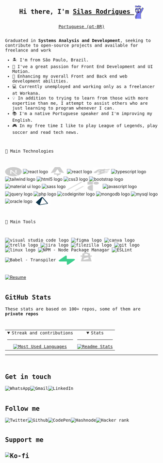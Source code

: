 <div style="display: inline_block">
<samp>
  <h2 align="center">Hi there, I'm 
    <a href="https://silasrodrigues.vercel.app">
      Silas Rodrigues
    </a>
      <img align="center" src="./images/hello.gif" height="45px" alt="Hello" />
  </h2>

  <p align="center">
    <a href="./translation/README-pt_BR.md">Portuguese (pt-BR)</a>
  </p>

  <p align="left"> 
   <br>
    Graduated in <strong>Systems Analysis and Development</strong>, seeking to contribute to open-source projects and available for freelance and work
  </p>
  <ul align="left">
    <li>🏝 I'm from São Paulo, Brazil.</li>
    <li>💜 I've a great passion for Front End Development and UI Motion.</li>
    <li>🌱 Enhancing my overall Front and Back end web development abilities.</li>
    <li>💻 Currently unemployed and working only as a freelancer at Workana.</li>
    <li> 💡 In addition to trying to learn from those with more expertise than me, I attempt to assist others who are just learning to program whenever I can.</li>
    <li>📚 I'm a native Portuguese speaker and I'm improving my English.</li>
    <li>🎮 In my free time I like to play League of Legends, play soccer and read tech news.</li>
  </ul>
</div>
<div style="display: inline_block">
<br>
  <p align="left" vertical-align="center">
  <samp>
  🔌 Main Technologies
  </p>
  <br>
  <p align="left">
    <img align="center" src="./images/next.svg" height="30" width="55" alt="nextjs logo" title="Next JS" />
    <img align="center" src="https://cdn.jsdelivr.net/gh/devicons/devicon/icons/react/react-original.svg" height="30" width="55" alt="react logo" title="React JS" />
    <img align="center" src="./images/astro.svg" height="30" width="55" alt="astro logo" title="Astro JS" />
    <img align="center" src="https://cdn.jsdelivr.net/gh/devicons/devicon/icons/nodejs/nodejs-original.svg" height="30" width="55" alt="react logo" title="Node JS" />
    <img align="center" src="./images/fastify.svg" height="30" width="55" alt="react logo" title="Fastify" />
    <img align="center" src="https://cdn.jsdelivr.net/gh/devicons/devicon/icons/typescript/typescript-original.svg" height="30" width="55" alt="typescript logo" title="TypeScript" />
    <img align="center" src="https://cdn.jsdelivr.net/gh/devicons/devicon/icons/tailwindcss/tailwindcss-plain.svg" height="30" width="55" alt="tailwind logo" title="Tailwind CSS" />
    <img align="center" src="https://cdn.jsdelivr.net/gh/devicons/devicon/icons/html5/html5-original.svg" height="30" width="55" alt="html5 logo" title="HTML 5" />
    <img align="center" src="https://cdn.jsdelivr.net/gh/devicons/devicon/icons/css3/css3-original.svg" height="30" width="55" alt="css3 logo" title="CSS 3" />
    <img align="center" src="https://cdn.jsdelivr.net/gh/devicons/devicon/icons/bootstrap/bootstrap-original.svg" height="30" width="55" alt="bootstrap logo" title="Bootstrap" />
    <img align="center" src="https://cdn.jsdelivr.net/gh/devicons/devicon/icons/materialui/materialui-original.svg" height="30" width="55" alt="material ui logo" title="Material UI"/>
    <img align="center" src="https://cdn.jsdelivr.net/gh/devicons/devicon/icons/sass/sass-original.svg" height="30" width="55" alt="sass logo" title="SASS" />
    <img align="center" src="./images/shadcnui.svg" height="30" width="55" alt="shadcdn ui logo" title="shadcn/ui" />
    <img align="center" src="./images/radix-ui.svg" height="30" width="55" alt="radix-ui logo" title="radix-ui" />
    <img align="center" src="https://cdn.jsdelivr.net/gh/devicons/devicon/icons/javascript/javascript-original.svg" height="30" width="55" alt="javascript logo" title="JavaScript" />
    <img align="center" src="https://cdn.jsdelivr.net/gh/devicons/devicon/icons/jquery/jquery-original.svg" height="30" width="55" alt="jquery logo" title="JQuery" />
    <img align="center" src="https://cdn.jsdelivr.net/gh/devicons/devicon/icons/php/php-original.svg" height="30" width="55" alt="php logo" title="PHP" />
    <img align="center" src="https://cdn.jsdelivr.net/gh/devicons/devicon/icons/codeigniter/codeigniter-plain.svg" height="30" width="55" alt="codeigniter logo" title="CodeIgniter" />
    <img align="center" src="https://cdn.jsdelivr.net/gh/devicons/devicon/icons/mongodb/mongodb-plain.svg" height="30" width="55" alt="mongodb logo" title="MongoDB" />
    <img align="center" src="https://cdn.jsdelivr.net/gh/devicons/devicon/icons/mysql/mysql-original.svg" height="30" width="55" alt="mysql logo" title="SQL" />
    <img align="center" src="https://cdn.jsdelivr.net/gh/devicons/devicon/icons/oracle/oracle-original.svg" height="55" width="55" alt="oracle logo" title="Oracle" />
    <img align="center" src="./images/prisma.svg" height="30" width="55" alt="prisma logo" title="Prisma" />
  </p>
</div>

<div style="display: inline_block">
<br>
  <samp>
  <p align="left" vertical-align="center">
  🔧 Main Tools
  </p>
  <br>
  <p align="left">
    <img src="https://cdn.jsdelivr.net/gh/devicons/devicon/icons/vscode/vscode-original.svg" height="30" width="55" alt="visual studio code logo" title="Visual Studio Code" />
    <img src="https://cdn.jsdelivr.net/gh/devicons/devicon/icons/figma/figma-original.svg" height="30" width="55" alt="figma logo" title="Figma" />
    <img src="https://cdn.jsdelivr.net/gh/devicons/devicon/icons/canva/canva-original.svg" height="30" width="55" alt="canva logo" title="Canva" />
    <img src="https://cdn.jsdelivr.net/gh/devicons/devicon/icons/trello/trello-plain.svg" height="30" width="55" alt="trello logo" title="Trello" />
    <img src="https://cdn.jsdelivr.net/gh/devicons/devicon/icons/jira/jira-original.svg" height="30" width="55" alt="jira logo" title="Jira" />
    <img src="https://cdn.jsdelivr.net/gh/devicons/devicon/icons/filezilla/filezilla-plain.svg" height="30" width="55" alt="filezilla logo" title="FileZilla" />
    <img src="https://cdn.jsdelivr.net/gh/devicons/devicon/icons/git/git-original.svg" height="30" width="55" alt="git logo" title="Git" />
    <img src="https://cdn.jsdelivr.net/gh/devicons/devicon/icons/linux/linux-original.svg" height="30" width="55" alt="linux logo" title="Linux" />
    <img src="https://cdn.jsdelivr.net/gh/devicons/devicon/icons/npm/npm-original-wordmark.svg"  height="30" width="55" alt="NPM - Node Package Managar" title="NPM" />
    <img src="https://cdn.jsdelivr.net/gh/devicons/devicon/icons/eslint/eslint-original.svg"  height="30" width="55" alt="ESLint" title="ESLint" />
    <img src="https://cdn.jsdelivr.net/gh/devicons/devicon/icons/babel/babel-original.svg"  height="30" width="55" alt="Babel - Transpiler" title="Babel" />
    <img align="center" src="./images/supabase.svg" height="30" width="55" alt="supabase logo" title="Supabase" />
    <img src="./images/lighthouse.svg"  height="30" width="55" alt="Lighthouse - Google" title="Lighthouse" />
  </p>
</div>

<br>

<div class="display-inline-block">
  <a href="https://silasrodrigues.vercel.app/resume.pdf" target="_blank">
    <img align="center" src="https://img.shields.io/badge/-Resume-ccc?style=for-the-badge&logo=adobe-acrobat-reader&logoColor=1c1c1c" alt="Resume">
  </a>
</div>

<br>

<div style="display: inline_block">
  <samp>
  <h2 align="left">GitHub Stats</h2>
  <p align="left">These stats are based on 100+ repos, some of them are <strong>private repos</strong></p>
<br>
  <table width="50%">
    <tr>
      <td align="center">
        <details open>
          <summary>Streak and contributions</summary>
          <hr>
          <a href="https://github.com/SilasRodrigues19">
            <img src="https://github-readme-streak-stats.herokuapp.com?user=SilasRodrigues19&theme=dracula" alt="Most Used Languages" />
          </a>
        </details>
      </td>
      <td align="center">
        <details open>
          <summary>Stats</summary>
          <hr>
          <a href="https://github.com/SilasRodrigues19">
            <img src="https://github-readme-stats.vercel.app/api?username=SilasRodrigues19&show_icons=true&theme=dracula&icon_color=ff79c6&include_all_commits=true&count_private=true" alt="Readme Stats" />
          </a>
        </details>
      </td>
    </tr>
  </table>
    <hr>
</div>

<br>
<div style="display: inline_block">
  <samp>
  <h2 align="left">Get in touch
  </h2>
  <a href="https://wa.me/5519992576970" target="_blank" aria-label="Chat on WhatsApp with Silas Rodrigues">
    <img align="left" src="https://img.shields.io/badge/-Whats-1c1c1c?style=for-the-badge&logo=whatsapp&labelColor=0891b2&logoColor=white" alt="WhatsApp">
  </a>
  
  <a href="mailto:silasrodrigues.fatec@gmail.com?subject=Contato GitHub" target="_blank" aria-label="Get in touch with Silas Rodrigues on Gmail">
    <img align="left" src="https://img.shields.io/badge/-Mail-1c1c1c?style=for-the-badge&logo=gmail&labelColor=0891b2&logoColor=white" alt="Gmail">
  </a>

  <a href="https://linkedin.com/in/silasrodrigues19/" target="_blank" aria-label="Silas Rodrigues on LinkedIn">
    <img align="left" src="https://img.shields.io/badge/-LinkedIn-1c1c1c?style=for-the-badge&logo=linkedin&labelColor=0891b2&logoColor=white" alt="LinkedIn">
  </a>
</div>
<br><br>

<div style="display: inline_block">
  <samp>
  <h2 align="left">Follow me
  </h2>
  <a href="https://twitter.com/intent/user?screen_name=Jinuye1" target="_blank" aria-label="Silas Rodrigues on Twitter">
    <img align="left" src="https://img.shields.io/twitter/follow/Jinuye1?logo=twitter&style=for-the-badge&color=0891b2&labelColor=1c1c1c&logoColor=white" alt="Twitter">
  </a>

  <a href="https://www.github.com/SilasRodrigues19" target="_blank" aria-label="Silas Rodrigues on GitHub">
    <img align="left" src="https://img.shields.io/github/followers/SilasRodrigues19?logo=github&style=for-the-badge&color=0891b2&labelColor=1c1c1c&logoColor=white" alt="Github">
  </a>

  <a href="https://codepen.io/SilasRodrigues19" target="_blank" aria-label="Silas Rodrigues on CodePen">
    <img align="left" src="https://img.shields.io/badge/Codepen-000000?logo=codepen&style=for-the-badge&color=1c1c1c&labelColor=0891b2&logoColor=white" alt="CodePen">
  </a>

  <a href="https://hashnode.com/@SilasRodrigues19" target="_blank" aria-label="Silas Rodrigues on Hashnode">
    <img align="left" src="https://img.shields.io/badge/Hashnode-0A0A0A?logo=hashnode&style=for-the-badge&color=1c1c1c&labelColor=0891b2&logoColor=white" alt="Hashnode">
  </a>

  <a href="https://www.hackerrank.com/profile/silasrodrigues19" target="_blank" aria-label="Silas Rodrigues on Hacker Rank">
    <img align="left" src="https://img.shields.io/badge/-Hacker&nbsp;rank-2EC866?logo=HackerRank&style=for-the-badge&color=1c1c1c&labelColor=0891b2&logoColor=white" alt="Hacker rank">
  </a>

  <br><br>

  <div style="display: inline_block">
    <samp>
    <h2 align="left">Support me<h2>
    <a href="https://ko-fi.com/silasrodrigues" target="_blank" aria-label="Support Silas Rodrigues on Ko-fi">
      <img align="left"  src="https://img.shields.io/badge/Ko--fi-F16061?logo=ko-fi&style=for-the-badge&color=1c1c1c&labelColor=0891b2&logoColor=white" alt="Ko-fi">
    </a>
  </div>

</div>
